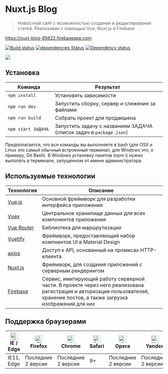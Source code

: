 # Nuxt.js Blog
> Новостной сайт с возможностью создания и редактирования статей. Реализован с помощью Vue, Nuxt.js и Firebase 

https://nuxt-blog-85622.firebaseapp.com

[![Build status][travis-image]][travis-url] [![dependencies Status](https://david-dm.org/webistomin/nuxtjs-app/status.svg)](https://david-dm.org/webistomin/nuxtjs-app) [![Dependency status][dependency-image]][dependency-url] 



<img src='example.gif'>

## Установка

<table>
  <thead>
    <tr>
      <th>Команда</th>
      <th>Результат</th>
    </tr>
  </thead>
  <tbody>
    <tr>
      <td width="30%"><code>npm install</code></td>
      <td>Установить зависимости</td>
    </tr>
    <tr>
      <td><code>npm run dev</code></td>
      <td>Запустить сборку, сервер и слежение за файлами</td>
    </tr>
     <tr>
      <td><code>npm run build</code></td>
      <td>Собрать проект для продакшена</td>
    </tr>
    <tr>
      <td><code>npm start ЗАДАЧА</code></td>
      <td>Запустить задачу с названием ЗАДАЧА (список задач в <code>package.json</code>)</td>
    </tr>
  </tbody>
</table>

Предполагается, что все команды вы выполняете в bash (для OSX и Linux это самый обычный встроенный терминал, для Windows это, к примеру, Git Bash). В Windows установку пакетов (npm i) нужно выполять в терминале, запущенном от имени администратора.

## Используемые технологии

<table>
  <thead>
    <tr>
      <th>Технология</th>
      <th>Описание</th>
    </tr>
  </thead>
  <tbody>
    <tr>
      <td><a href="https://ru.vuejs.org/index.html">Vue.js</a></td>
      <td>Основной фреймворк для разработки интерфейса приложения</td>
    </tr>
    <tr>
      <td><a href="https://vuex.vuejs.org/ru/">Vuex</a></td>
      <td>Центральное хранилище данных для всех компонентов приложения</td>
    </tr>
     <tr>
      <td><a href="https://router.vuejs.org/ru/">Vue Router</a></td>
      <td>Библиотека для маршрутизации</td>
    </tr>
     <tr>
      <td><a href="https://vuetifyjs.com/ru/">Vuetify</a></td>
      <td>Фреймворк, предоставляющий набор компнентов UI в Material Design</td>
    </tr>
    <tr>
      <td><a href="https://ru.vuejs.org/v2/cookbook/using-axios-to-consume-apis.html">axios</a></td>
      <td>Доступ к API, основанный на промисах HTTP-клиента</td>
    </tr>
    <tr>
       <td><a href="https://ru.nuxtjs.org/">Nuxt.js</a></td>
       <td>Фреймворк, для создания приложений с серверным рендерингом</td>
    </tr>
    <tr>
        <td><a href="https://firebase.google.com/">Firebase</a></td>
        <td>Сервис, имитирующий работу серверной части. В проекте через него реализована регистрация и авторизация пользователей, хранение постов, а также загрузка изображений для них</td>
    </tr>
  </tbody>
</table>

## Поддержка браузерами

| [<img src="https://raw.githubusercontent.com/alrra/browser-logos/master/src/edge/edge_48x48.png" alt="IE / Edge" width="24px" height="24px" />](http://godban.github.io/browsers-support-badges/)</br>IE / Edge | [<img src="https://raw.githubusercontent.com/alrra/browser-logos/master/src/firefox/firefox_48x48.png" alt="Firefox" width="24px" height="24px" />](http://godban.github.io/browsers-support-badges/)</br>Firefox | [<img src="https://raw.githubusercontent.com/alrra/browser-logos/master/src/chrome/chrome_48x48.png" alt="Chrome" width="24px" height="24px" />](http://godban.github.io/browsers-support-badges/)</br>Chrome | [<img src="https://raw.githubusercontent.com/alrra/browser-logos/master/src/safari/safari_48x48.png" alt="Safari" width="24px" height="24px" />](http://godban.github.io/browsers-support-badges/)</br>Safari| [<img src="https://raw.githubusercontent.com/alrra/browser-logos/master/src/opera/opera_48x48.png" alt="Opera" width="24px" height="24px" />](http://godban.github.io/browsers-support-badges/)</br>Opera | [<img src="https://raw.githubusercontent.com/alrra/browser-logos/master/src/yandex/yandex_48x48.png" alt="Yandex" width="24px" height="24px" />](http://godban.github.io/browsers-support-badges/)</br>Yandex |
| --------- | --------- | --------- | --------- |--------- | --------- |
| IE11, Edge|Последние 2 версии|Последние 2 версии| 9+ |Последние 2 версии| Последние 2 версии |

[travis-image]: https://travis-ci.org/webistomin/nuxtjs-app.svg?branch=master
[travis-url]: https://travis-ci.org/webistomin/nuxtjs-app
[dependency-image]: https://david-dm.org/webistomin/nuxtjs-app/dev-status.svg
[dependency-url]: https://david-dm.org/webistomin/nuxtjs-app

